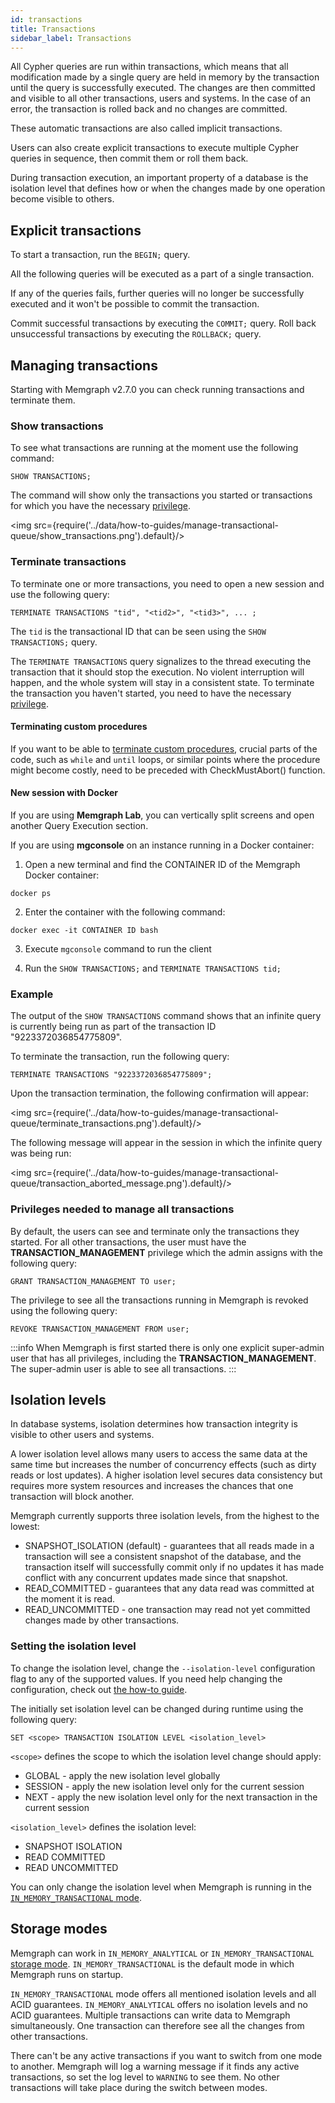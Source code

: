 ```yaml
---
id: transactions
title: Transactions
sidebar_label: Transactions
---
```


All Cypher queries are run within transactions, which means that all modification
made by a single query are held in memory by the transaction until the query
is successfully executed. The changes are then committed and visible to all
other transactions, users and systems. In the case of an error, the transaction
is rolled back and no changes are committed.

These automatic transactions are also called implicit transactions.

Users can also create explicit transactions to execute multiple Cypher queries
in sequence, then commit them or roll them back. 

During transaction execution, an important property of a database is the
isolation level that defines how or when the changes made by one operation
become visible to others. 

## Explicit transactions

To start a transaction, run the `BEGIN;` query. 

All the following queries will be executed as a part of a single transaction.

If any of the queries fails, further queries will no longer be successfully
executed and it won't be possible to commit the transaction.

Commit successful transactions by executing the `COMMIT;` query. 
Roll back unsuccessful transactions by executing the `ROLLBACK;` query. 

## Managing transactions

Starting with Memgraph v2.7.0 you can check running transactions and terminate them.

### Show transactions

To see what transactions are running at the moment use the following command:

```cypher
SHOW TRANSACTIONS;
```

The command will show only the transactions you started or transactions for which you have the necessary [privilege](#privileges-needed-to-manage-all-transactions).

<img src={require('../data/how-to-guides/manage-transactional-queue/show_transactions.png').default}/>

### Terminate transactions

To terminate one or more transactions, you need to open a new session and use the following query:

```cypher
TERMINATE TRANSACTIONS "tid", "<tid2>", "<tid3>", ... ;
```

The `tid` is the transactional ID that can be seen using the `SHOW TRANSACTIONS;` query.

The `TERMINATE TRANSACTIONS` query signalizes to the thread executing the transaction that it should stop the execution. No violent interruption will happen, and the whole system will stay in a consistent state.
To terminate the transaction you haven't started, you need to have the necessary [privilege](#privileges-needed-to-manage-all-transactions).

#### Terminating custom procedures

If you want to be able to [terminate custom
procedures](/reference-guide/query-modules/implement-custom-query-modules/custom-query-module-example.md),
crucial parts of the code, such as `while` and `until` loops, or similar points
where the procedure might become costly, need to be preceded with
CheckMustAbort() function.

#### New session with Docker

If you are using **Memgraph Lab**, you can vertically split screens and open another
Query Execution section. 

If you are using **mgconsole** on an instance running in a Docker container:

1. Open a new terminal and find the CONTAINER ID of the Memgraph Docker container: 

  ```
  docker ps
  ```

2. Enter the container with the following command: 

  ```
  docker exec -it CONTAINER ID bash
  ```
3. Execute `mgconsole` command to run the client

4. Run the `SHOW TRANSACTIONS;` and `TERMINATE TRANSACTIONS tid;`

### Example

The output of the `SHOW TRANSACTIONS` command shows that an infinite query is currently being run as part of the transaction ID "9223372036854775809".

To terminate the transaction, run the following query:

```cypher
TERMINATE TRANSACTIONS "9223372036854775809";
```

Upon the transaction termination, the following confirmation will appear: 

<img src={require('../data/how-to-guides/manage-transactional-queue/terminate_transactions.png').default}/>

The following message will appear in the session in which the infinite query was being run:

<img src={require('../data/how-to-guides/manage-transactional-queue/transaction_aborted_message.png').default}/>

### Privileges needed to manage all transactions

By default, the users can see and terminate only the transactions they started. For all other transactions, the user must have the **TRANSACTION_MANAGEMENT** privilege which the admin assigns with the following query:

```cypher
GRANT TRANSACTION_MANAGEMENT TO user;
```

The privilege to see all the transactions running in Memgraph is revoked using the following query:

```cypher
REVOKE TRANSACTION_MANAGEMENT FROM user;
```

:::info
When Memgraph is first started there is only one explicit super-admin user that has all privileges, including the **TRANSACTION_MANAGEMENT**. The super-admin user is able to see all transactions.
:::

## Isolation levels

In database systems, isolation determines how transaction integrity is visible
to other users and systems.

A lower isolation level allows many users to access the same data at the same
time but increases the number of concurrency effects (such as dirty reads or
lost updates). A higher isolation level secures data consistency but requires
more system resources and increases the chances that one transaction will block
another.

Memgraph currently supports three isolation levels, from the highest to the
lowest:
 - SNAPSHOT_ISOLATION (default) - guarantees that all reads made in a
   transaction will see a consistent snapshot of the database, and the
   transaction itself will successfully commit only if no updates it has made
   conflict with any concurrent updates made since that snapshot.
 - READ_COMMITTED - guarantees that any data read was committed at the moment it
   is read.
 - READ_UNCOMMITTED - one transaction may read not yet committed changes made by
   other transactions.

### Setting the isolation level

To change the isolation level, change the `--isolation-level` configuration flag
to any of the supported values. If you need help changing the configuration,
check out [the how-to guide](/how-to-guides/config-logs.md). 

The initially set isolation level can be changed during runtime using the
following query:

```cypher
SET <scope> TRANSACTION ISOLATION LEVEL <isolation_level>
```

`<scope>` defines the scope to which the isolation level change should apply:
 - GLOBAL - apply the new isolation level globally
 - SESSION - apply the new isolation level only for the current session
 - NEXT - apply the new isolation level only for the next transaction in the current session

`<isolation_level>` defines the isolation level:
 - SNAPSHOT ISOLATION
 - READ COMMITTED
 - READ UNCOMMITTED


You can only change the isolation level when Memgraph is running in the
[`IN_MEMORY_TRANSACTIONAL` mode](/reference-guide/storage-modes.md).

## Storage modes

Memgraph can work in `IN_MEMORY_ANALYTICAL` or `IN_MEMORY_TRANSACTIONAL`
[storage mode](/reference-guide/storage-modes.md). `IN_MEMORY_TRANSACTIONAL` is
the default mode in which Memgraph runs on startup.

`IN_MEMORY_TRANSACTIONAL` mode offers all mentioned isolation levels and all
ACID guarantees. `IN_MEMORY_ANALYTICAL` offers no isolation levels and no ACID
guarantees. Multiple transactions can write data to Memgraph simultaneously. One
transaction can therefore see all the changes from other transactions.

There can't be any active transactions if you want to switch from one mode to
another. Memgraph will log a warning message if it finds any active
transactions, so set the log level to `WARNING` to see them. No other
transactions will take place during the switch between modes.
